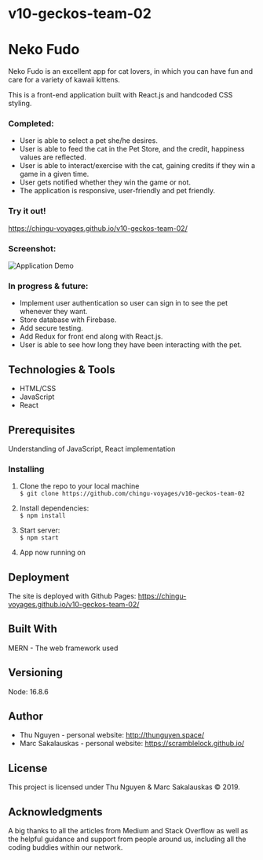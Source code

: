 # v10-geckos-team-02

# Neko Fudo

Neko Fudo is an excellent app for cat lovers, in which you can have fun and care for a variety of kawaii kittens.

This is a front-end application built with React.js and handcoded CSS styling.

### Completed:

- User is able to select a pet she/he desires.
- User is able to feed the cat in the Pet Store, and the credit, happiness values are reflected.
- User is able to interact/exercise with the cat, gaining credits if they win a game in a given time.
- User gets notified whether they win the game or not.
- The application is responsive, user-friendly and pet friendly.

### Try it out!
https://chingu-voyages.github.io/v10-geckos-team-02/

### Screenshot:

![Application Demo](/src/img/demo.png "Screenshot of the application")

### In progress & future:

- Implement user authentication so user can sign in to see the pet whenever they want.
- Store database with Firebase.
- Add secure testing.
- Add Redux for front end along with React.js.
- User is able to see how long they have been interacting with the pet.

## Technologies & Tools

- HTML/CSS
- JavaScript
- React

## Prerequisites

Understanding of JavaScript, React implementation

### Installing

1. Clone the repo to your local machine \
   `$ git clone https://github.com/chingu-voyages/v10-geckos-team-02`

2. Install dependencies: \
   `$ npm install`

3. Start server: \
   `$ npm start`

4. App now running on

## Deployment

The site is deployed with Github Pages:
https://chingu-voyages.github.io/v10-geckos-team-02/

## Built With

MERN - The web framework used

## Versioning

Node: 16.8.6

## Author

- Thu Nguyen - personal website: http://thunguyen.space/
- Marc Sakalauskas - personal website: https://scramblelock.github.io/

## License

This project is licensed under Thu Nguyen & Marc Sakalauskas © 2019.

## Acknowledgments

A big thanks to all the articles from Medium and Stack Overflow as well as the helpful guidance and support from people around us, including all the coding buddies within our network.
